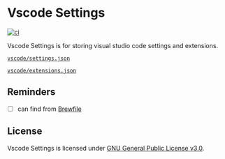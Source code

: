 # Vscode Settings
[![ci](https://github.com/ttiimmothy/vscode-settings/actions/workflows/ci.yml/badge.svg)](https://github.com/ttiimmothy/vscode-settings/actions/workflows/ci.yml)

Vscode Settings is for storing visual studio code settings and extensions.

[`vscode/settings.json`](./.vscode/settings.json)

[`vscode/extensions.json`](./.vscode/extensions.json)

## Reminders

- [ ] can find from [Brewfile](https://github.com/ttiimmothy/dotfiles/blob/main/Brewfile)

## License

Vscode Settings is licensed under [GNU General Public License v3.0](LICENSE).